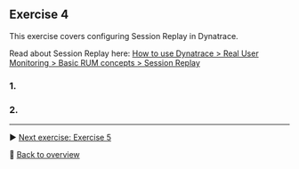 ## Exercise 4
This exercise covers configuring Session Replay in Dynatrace.

Read about Session Replay here: [How to use Dynatrace > Real User Monitoring > Basic RUM concepts > Session Replay](https://www.dynatrace.com/support/help/how-to-use-dynatrace/real-user-monitoring/basic-concepts/session-replay/)

### 1.

### 2.

---

:arrow_forward: [Next exercise: Exercise 5](/ex5)

:arrow_up_small: [Back to overview](../)
